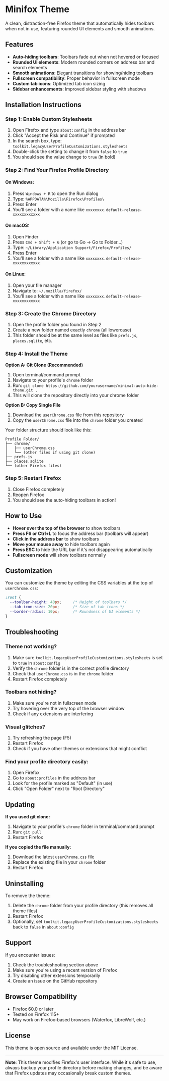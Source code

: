 # Minifox Theme

A clean, distraction-free Firefox theme that automatically hides toolbars when not in use, featuring rounded UI elements and smooth animations.

## Features

- **Auto-hiding toolbars**: Toolbars fade out when not hovered or focused
- **Rounded UI elements**: Modern rounded corners on address bar and search elements
- **Smooth animations**: Elegant transitions for showing/hiding toolbars
- **Fullscreen compatibility**: Proper behavior in fullscreen mode
- **Custom tab icons**: Optimized tab icon sizing
- **Sidebar enhancements**: Improved sidebar styling with shadows

## Installation Instructions

### Step 1: Enable Custom Stylesheets

1. Open Firefox and type `about:config` in the address bar
2. Click "Accept the Risk and Continue" if prompted
3. In the search box, type: `toolkit.legacyUserProfileCustomizations.stylesheets`
4. Double-click the setting to change it from `false` to `true`
5. You should see the value change to `true` (in bold)

### Step 2: Find Your Firefox Profile Directory

#### On Windows:
1. Press `Windows + R` to open the Run dialog
2. Type: `%APPDATA%\Mozilla\Firefox\Profiles\`
3. Press Enter
4. You'll see a folder with a name like `xxxxxxxx.default-release-xxxxxxxxxxxx`

#### On macOS:
1. Open Finder
2. Press `Cmd + Shift + G` (or go to Go → Go to Folder...)
3. Type: `~/Library/Application Support/Firefox/Profiles/`
4. Press Enter
5. You'll see a folder with a name like `xxxxxxxx.default-release-xxxxxxxxxxxx`

#### On Linux:
1. Open your file manager
2. Navigate to: `~/.mozilla/firefox/`
3. You'll see a folder with a name like `xxxxxxxx.default-release-xxxxxxxxxxxx`

### Step 3: Create the Chrome Directory

1. Open the profile folder you found in Step 2
2. Create a new folder named exactly `chrome` (all lowercase)
3. This folder should be at the same level as files like `prefs.js`, `places.sqlite`, etc.

### Step 4: Install the Theme

**Option A: Git Clone (Recommended)**
1. Open terminal/command prompt
2. Navigate to your profile's `chrome` folder
3. Run: `git clone https://github.com/yourusername/minimal-auto-hide-theme.git .`
4. This will clone the repository directly into your chrome folder

**Option B: Copy Single File**
1. Download the `userChrome.css` file from this repository
2. Copy the `userChrome.css` file into the `chrome` folder you created

Your folder structure should look like this:
```
Profile Folder/
├── chrome/
│   ├── userChrome.css
│   └── (other files if using git clone)
├── prefs.js
├── places.sqlite
└── (other Firefox files)
```

### Step 5: Restart Firefox

1. Close Firefox completely
2. Reopen Firefox
3. You should see the auto-hiding toolbars in action!

## How to Use

- **Hover over the top of the browser** to show toolbars
- **Press F6 or Ctrl+L** to focus the address bar (toolbars will appear)
- **Click in the address bar** to show toolbars
- **Move your mouse away** to hide toolbars again
- **Press ESC** to hide the URL bar if it's not disappearing automatically
- **Fullscreen mode** will show toolbars normally

## Customization

You can customize the theme by editing the CSS variables at the top of `userChrome.css`:

```css
:root {
  --toolbar-height: 40px;     /* Height of toolbars */
  --tab-icon-size: 20px;      /* Size of tab icons */
  --border-radius: 10px;      /* Roundness of UI elements */
}
```

## Troubleshooting

### Theme not working?
1. Make sure `toolkit.legacyUserProfileCustomizations.stylesheets` is set to `true` in `about:config`
2. Verify the `chrome` folder is in the correct profile directory
3. Check that `userChrome.css` is in the `chrome` folder
4. Restart Firefox completely

### Toolbars not hiding?
1. Make sure you're not in fullscreen mode
2. Try hovering over the very top of the browser window
3. Check if any extensions are interfering

### Visual glitches?
1. Try refreshing the page (F5)
2. Restart Firefox
3. Check if you have other themes or extensions that might conflict

### Find your profile directory easily:
1. Open Firefox
2. Go to `about:profiles` in the address bar
3. Look for the profile marked as "Default" (in use)
4. Click "Open Folder" next to "Root Directory"

## Updating

**If you used git clone:**
1. Navigate to your profile's `chrome` folder in terminal/command prompt
2. Run: `git pull`
3. Restart Firefox

**If you copied the file manually:**
1. Download the latest `userChrome.css` file
2. Replace the existing file in your `chrome` folder
3. Restart Firefox

## Uninstalling

To remove the theme:
1. Delete the `chrome` folder from your profile directory (this removes all theme files)
2. Restart Firefox
3. Optionally, set `toolkit.legacyUserProfileCustomizations.stylesheets` back to `false` in `about:config`

## Support

If you encounter issues:
1. Check the troubleshooting section above
2. Make sure you're using a recent version of Firefox
3. Try disabling other extensions temporarily
4. Create an issue on the GitHub repository

## Browser Compatibility

- Firefox 60.0 or later
- Tested on Firefox 115+
- May work on Firefox-based browsers (Waterfox, LibreWolf, etc.)

## License

This theme is open source and available under the MIT License.

---

**Note**: This theme modifies Firefox's user interface. While it's safe to use, always backup your profile directory before making changes, and be aware that Firefox updates may occasionally break custom themes. 